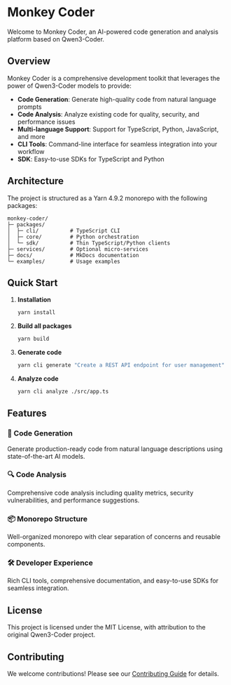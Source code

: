# Monkey Coder

Welcome to Monkey Coder, an AI-powered code generation and analysis platform based on Qwen3-Coder.

## Overview

Monkey Coder is a comprehensive development toolkit that leverages the power of Qwen3-Coder models to provide:

- **Code Generation**: Generate high-quality code from natural language prompts
- **Code Analysis**: Analyze existing code for quality, security, and performance issues
- **Multi-language Support**: Support for TypeScript, Python, JavaScript, and more
- **CLI Tools**: Command-line interface for seamless integration into your workflow
- **SDK**: Easy-to-use SDKs for TypeScript and Python

## Architecture

The project is structured as a Yarn 4.9.2 monorepo with the following packages:

```
monkey-coder/
├─ packages/
│  ├─ cli/          # TypeScript CLI
│  ├─ core/         # Python orchestration
│  └─ sdk/          # Thin TypeScript/Python clients
├─ services/        # Optional micro-services
├─ docs/            # MkDocs documentation
└─ examples/        # Usage examples
```

## Quick Start

1. **Installation**
   ```bash
   yarn install
   ```

2. **Build all packages**
   ```bash
   yarn build
   ```

3. **Generate code**
   ```bash
   yarn cli generate "Create a REST API endpoint for user management"
   ```

4. **Analyze code**
   ```bash
   yarn cli analyze ./src/app.ts
   ```

## Features

### 🚀 Code Generation
Generate production-ready code from natural language descriptions using state-of-the-art AI models.

### 🔍 Code Analysis
Comprehensive code analysis including quality metrics, security vulnerabilities, and performance suggestions.

### 📦 Monorepo Structure
Well-organized monorepo with clear separation of concerns and reusable components.

### 🛠️ Developer Experience
Rich CLI tools, comprehensive documentation, and easy-to-use SDKs for seamless integration.

## License

This project is licensed under the MIT License, with attribution to the original Qwen3-Coder project.

## Contributing

We welcome contributions! Please see our [Contributing Guide](contributing.md) for details.
